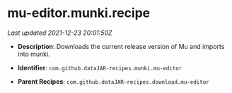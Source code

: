 # mu-editor.munki.recipe

_Last updated 2021-12-23 20:01:50Z_

- **Description**: Downloads the current release version of Mu and imports into munki.

- **Identifier**: `com.github.dataJAR-recipes.munki.mu-editor`

- **Parent Recipes**: `com.github.dataJAR-recipes.download.mu-editor`
